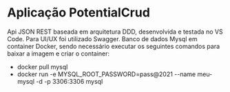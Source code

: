 # Aplicação PotentialCrud
Api JSON REST baseada em arquitetura DDD, desenvolvida e testada no VS Code.
Para UI/UX foi utilizado Swagger.
Banco de dados Mysql em container Docker, sendo necessário executar os seguintes comandos para baixar a imagem e criar o container:
  - docker pull mysql
  - docker run -e MYSQL_ROOT_PASSWORD=pass@2021 --name meu-mysql -d -p 3306:3306 mysql
